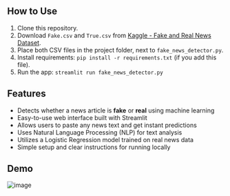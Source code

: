## How to Use

1. Clone this repository.
2. Download `Fake.csv` and `True.csv` from [Kaggle - Fake and Real News Dataset](https://www.kaggle.com/datasets/clmentbisaillon/fake-and-real-news-dataset).
3. Place both CSV files in the project folder, next to `fake_news_detector.py`.
4. Install requirements: `pip install -r requirements.txt` (if you add this file).
5. Run the app: `streamlit run fake_news_detector.py`


## Features

- Detects whether a news article is **fake** or **real** using machine learning
- Easy-to-use web interface built with Streamlit
- Allows users to paste any news text and get instant predictions
- Uses Natural Language Processing (NLP) for text analysis
- Utilizes a Logistic Regression model trained on real news data
- Simple setup and clear instructions for running locally


## Demo
![image](https://github.com/user-attachments/assets/5ef9a4cb-11de-4bce-bdef-3104a67a45c4)
